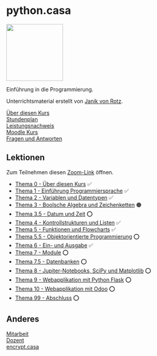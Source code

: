 # python.casa

<img src="https://upload.wikimedia.org/wikipedia/commons/thumb/c/c3/Python-logo-notext.svg/768px-Python-logo-notext.svg.png" width="150px" />

Einführung in die Programmierung.

Unterrichtsmaterial erstellt von [Janik von Rotz](https://janikvonrotz.ch/).

[Über diesen Kurs](about.md)  
[Stundenplan](timetable.md)  
[Leistungsnachweis](exam.md)  
[Moodle Kurs](https://moodle.medizintechnik-hf.ch/course/view.php?id=243)  
[Fragen und Antworten](faq.md)

## Lektionen

Zum Teilnehmen diesen [Zoom-Link](https://us02web.zoom.us/j/89458566531?pwd=OXVFeG1lKy9TRUFJQnNiYm9ibGpvZz09) öffnen.

* [Thema 0 - Über diesen Kurs](topic-0/README.md) ✅
* [Thema 1 - Einführung Programmiersprache](topic-1/README.md) ✅
* [Thema 2 - Variablen und Datentypen](topic-2/README.md) ✅
* [Thema 3 - Boolsche Algebra und Zeichenketten](topic-3/README.md) 🟠
* [Thema 3.5 - Datum und Zeit](topic-3-5/README.md) ⭕
* [Thema 4 - Kontrollstrukturen und Listen](topic-4/README.md) ✅
* [Thema 5 - Funktionen und Flowcharts](topic-5/README.md) ✅
* [Thema 5.5 - Objektorientierte Programmierung](topic-5-5/README.md) ⭕
* [Thema 6 - Ein- und Ausgabe](topic-6/README.md) ✅
* [Thema 7 - Module](topic-7/README.md) ⭕
* [Thema 7.5 - Datenbanken](topic-7-5/README.md) ⭕
* [Thema 8 - Jupiter-Notebooks, SciPy und Matplotlib](topic-8/README.md) ⭕
* [Thema 9 - Webapplikation mit Python Flask](topic-9/README.md) ⭕
* [Thema 10 - Webapplikation mit Odoo](topic-10/README.md) ⭕
* [Thema 99 - Abschluss](topic-99/README.md) ⭕

## Anderes

[Mitarbeit](contribution.md)  
[Dozent](teacher.md)  
[encrypt.casa](https://encrypt.casa)
